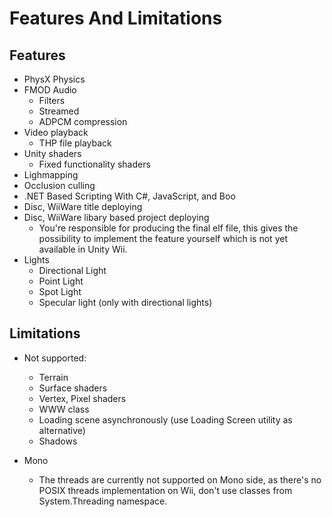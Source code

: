 Features And Limitations
========================


Features
--------


* PhysX Physics
* FMOD Audio
    * Filters
    * Streamed
    * ADPCM compression
* Video playback
    * THP file playback
* Unity shaders
    * Fixed functionality shaders
* Lighmapping
* Occlusion culling
* .NET Based Scripting With C#, JavaScript, and Boo
* Disc, WiiWare title deploying
* Disc, WiiWare libary based project deploying
    * You're responsible for producing the final elf file, this gives the possibility to implement the feature yourself which is not yet available in Unity Wii.
* Lights
    * Directional Light
    * Point Light
    * Spot Light
    * Specular light (only with directional lights)

Limitations
-----------


* Not supported:
    * Terrain
    * Surface shaders
    * Vertex, Pixel shaders
    * WWW class
    * Loading scene asynchronously (use Loading Screen utility as alternative)
    * Shadows

* Mono
    * The threads are currently not supported on Mono side, as there's no POSIX threads implementation on Wii, don't use classes from System.Threading namespace.


